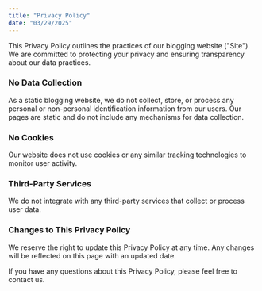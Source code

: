 ```yaml
---
title: "Privacy Policy"
date: "03/29/2025"
---
```


This Privacy Policy outlines the practices of our blogging website ("Site"). We are committed to protecting your privacy and ensuring transparency about our data practices. 

### No Data Collection
As a static blogging website, we do not collect, store, or process any personal or non-personal identification information from our users. Our pages are static and do not include any mechanisms for data collection.

### No Cookies
Our website does not use cookies or any similar tracking technologies to monitor user activity.

### Third-Party Services
We do not integrate with any third-party services that collect or process user data.

### Changes to This Privacy Policy
We reserve the right to update this Privacy Policy at any time. Any changes will be reflected on this page with an updated date.

If you have any questions about this Privacy Policy, please feel free to contact us.


